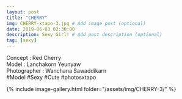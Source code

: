 ```yaml
---
layout: post
title: "CHERRY"
img: CHERRY-xtapo-3.jpg # Add image post (optional)
date: 2019-06-03 02:30:00
description: Sexy Girl! # Add post description (optional)
tag: [sexy]
---
```

Concept : Red Cherry  
Model : Lanchakorn Yeunyaw  
Photographer : Wanchana Sawaddikarn   
#Model #Sexy #Cute #photosxtapo

{% include image-gallery.html folder="/assets/img/CHERRY-3/" %}
